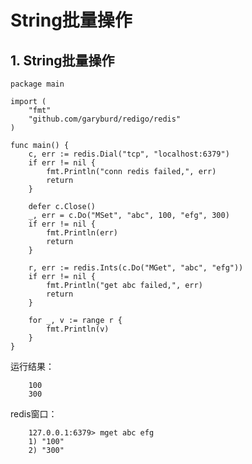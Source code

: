 # String批量操作

## 1. String批量操作 <a id="string&#x6279;&#x91CF;&#x64CD;&#x4F5C;"></a>

```text
package main

import (
    "fmt"
    "github.com/garyburd/redigo/redis"
)

func main() {
    c, err := redis.Dial("tcp", "localhost:6379")
    if err != nil {
        fmt.Println("conn redis failed,", err)
        return
    }

    defer c.Close()
    _, err = c.Do("MSet", "abc", 100, "efg", 300)
    if err != nil {
        fmt.Println(err)
        return
    }

    r, err := redis.Ints(c.Do("MGet", "abc", "efg"))
    if err != nil {
        fmt.Println("get abc failed,", err)
        return
    }

    for _, v := range r {
        fmt.Println(v)
    }
}
```

运行结果：

```text
    100
    300
```

redis窗口：

```text
    127.0.0.1:6379> mget abc efg
    1) "100"
    2) "300"
```

